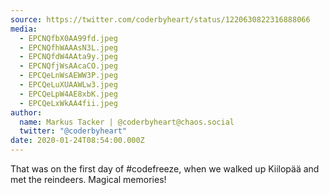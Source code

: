 ```yaml
---
source: https://twitter.com/coderbyheart/status/1220630822316888066
media:
  - EPCNQfbX0AA99fd.jpeg
  - EPCNQfhWAAAsN3L.jpeg
  - EPCNQfdW4AAta9y.jpeg
  - EPCNQfjWsAAcaCO.jpeg
  - EPCQeLnWsAEWW3P.jpeg
  - EPCQeLuXUAAWLw3.jpeg
  - EPCQeLpW4AE8xbK.jpeg
  - EPCQeLxWkAA4fii.jpeg
author:
  name: Markus Tacker | @coderbyheart@chaos.social
  twitter: "@coderbyheart"
date: 2020-01-24T08:54:00.000Z
---
```


That was on the first day of #codefreeze, when we walked up Kiilopää and met the reindeers.
Magical memories!
